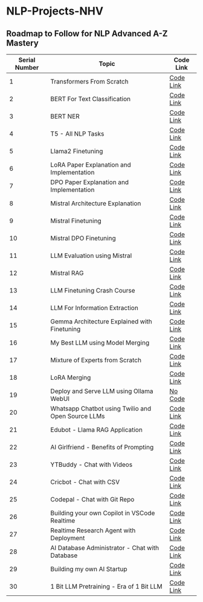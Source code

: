 # NLP-Projects-NHV

## Roadmap to Follow for NLP Advanced A-Z Mastery

| Serial Number | Topic                              | Code Link          |
|---------------|------------------------------------|--------------------|
| 1             | Transformers From Scratch         | [Code Link](https://github.com/Vasanthengineer4949/Transformer-Scratch-Translation)   |
| 2             | BERT For Text Classification      | [Code Link](https://github.com/Vasanthengineer4949/NLP-Projects-NHV/tree/main/NLP_Projects/2.%20Text%20Classifier%20using%20BERT)   |
| 3             | BERT NER                          | [Code Link](https://github.com/Vasanthengineer4949/NLP-Projects-NHV/tree/main/NLP_Projects/3.%20Token%20Classification%20using%20BERT)   |
| 4             | T5 - All NLP Tasks                | [Code Link](https://github.com/Vasanthengineer4949/NLP-Projects-NHV/tree/main/NLP_Projects/4.%20FlanT5-AIO)   |
| 5             | Llama2 Finetuning                 | [Code Link](https://github.com/Vasanthengineer4949/NLP-Projects-NHV/tree/main/LLMs%20Related/Finetune%20Llama2%20using%20QLoRA)   |
| 6             | LoRA Paper Explanation and Implementation | [Code Link](https://github.com/Vasanthengineer4949/NLP-Projects-NHV/tree/main/Research%20Papers/1.%20LoRA) |
| 7             | DPO Paper Explanation and Implementation | [Code Link](https://github.com/Vasanthengineer4949/NLP-Projects-NHV/tree/main/Research%20Papers/2.%20DPO) |
| 8             | Mistral Architecture Explanation  | [Code Link](https://github.com/Vasanthengineer4949/NLP-Projects-NHV/tree/main/Research%20Papers/4.%20Mistral%20Architecture) |
| 9             | Mistral Finetuning                | [Code Link](https://github.com/Vasanthengineer4949/NLP-Projects-NHV/tree/main/LLMs%20Related/Finetune%20Mistral)   |
| 10            | Mistral DPO Finetuning            | [Code Link](https://github.com/Vasanthengineer4949/NLP-Projects-NHV/tree/main/LLMs%20Related/DPO%20on%20Mistral)   |
| 11            | LLM Evaluation using Mistral      | [Code Link](https://github.com/Vasanthengineer4949/NLP-Projects-NHV/tree/main/Langchain%20Projects/8_AI_Evaluator)   |
| 12            | Mistral RAG                       | [Code Link](https://github.com/Vasanthengineer4949/NLP-Projects-NHV/tree/main/Langchain%20Projects/7_AI_Financial_Advisor)   |
| 13            | LLM Finetuning Crash Course            | [Code Link](https://github.com/Vasanthengineer4949/NLP-Projects-NHV/tree/main/LLMs%20Related/LLM%20Crash%20Course)   |
| 14            | LLM For Information Extraction     | [Code Link](https://github.com/Vasanthengineer4949/NLP-Projects-NHV/tree/main/LLMs%20Related/Finetune%20Any%20LLM%20For%20Information%20Extraction)   |
| 15            | Gemma Architecture Explained with Finetuning | [Code Link](https://github.com/Vasanthengineer4949/NLP-Projects-NHV/tree/main/LLMs%20Related/Gemma) |
| 16            | My Best LLM using Model Merging    | [Code Link](https://github.com/Vasanthengineer4949/NLP-Projects-NHV/tree/main/LLMs%20Related/My%20Best%20LLM)   |
| 17            | Mixture of Experts from Scratch    | [Code Link](https://github.com/Vasanthengineer4949/NLP-Projects-NHV/tree/main/Research%20Papers/6.%20Mixture%20of%20Experts%20From%20Scratch)   |
| 18            | LoRA Merging                       | [Code Link](https://github.com/Vasanthengineer4949/NLP-Projects-NHV/tree/main/LLMs%20Related/AI%20Psychiatrist)   |
| 19            | Deploy and Serve LLM using Ollama WebUI | [No Code](#) |
| 20            | Whatsapp Chatbot using Twilio and Open Source LLMs | [Code Link](https://github.com/Vasanthengineer4949/NLP-Projects-NHV/tree/main/LLMs%20Related/WhatsApp%20Chatbot%20under%2015%20mins) |
| 21            | Edubot - Llama RAG Application    | [Code Link](https://github.com/Vasanthengineer4949/NLP-Projects-NHV/tree/main/Langchain%20Projects/1_Edubot)   |
| 22            | AI Girlfriend - Benefits of Prompting | [Code Link](https://github.com/Vasanthengineer4949/NLP-Projects-NHV/tree/main/Langchain%20Projects/6_AI_Girlfriend) |
| 23            | YTBuddy - Chat with Videos        | [Code Link](https://github.com/Vasanthengineer4949/NLP-Projects-NHV/tree/main/Langchain%20Projects/3_YT_Buddy)   |
| 24            | Cricbot - Chat with CSV           | [Code Link](https://github.com/Vasanthengineer4949/NLP-Projects-NHV/tree/main/Langchain%20Projects/4_Cricbot)   |
| 25            | Codepal - Chat with Git Repo      | [Code Link](https://github.com/Vasanthengineer4949/NLP-Projects-NHV/tree/main/Langchain%20Projects/9_AI_Code_Chat)   |
| 26            | Building your own Copilot in VSCode Realtime | [Code Link](https://colab.research.google.com/drive/11_pMR_qSKwxAP7kWy25eiy-gknoMUVqZ?usp=sharing) |
| 27            | Realtime Research Agent with Deployment | [Code Link](https://github.com/Vasanthengineer4949/NLP-Projects-NHV/tree/main/AI%20Projects%20using%20LLMs/1.%20Real%20Time%20Research%20Agent) |
| 28            | AI Database Administrator - Chat with Database | [Code Link](https://github.com/Vasanthengineer4949/NLP-Projects-NHV/tree/main/AI%20Projects%20using%20LLMs/2.%20Database%20Administrator) |
| 29            | Building my own AI Startup        | [Code Link](https://github.com/Vasanthengineer4949/NLP-Projects-NHV/tree/main/Building%20AI%20Startups%20with%20crew.AI/1.%20AI%20Stock%20Analysis%20Company)   |
| 30            | 1 Bit LLM Pretraining - Era of 1 Bit LLM | [Code Link](https://github.com/Vasanthengineer4949/NLP-Projects-NHV/tree/main/LLMs%20Related/Era%20of%201%20Bit%20LLMs) |

